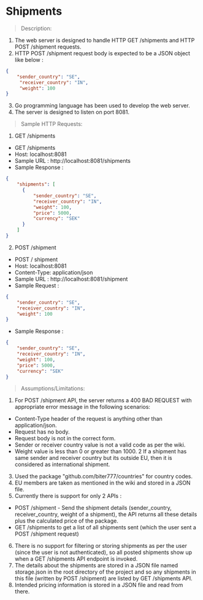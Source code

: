 # Shipments

> Description:
1. The web server is designed to handle HTTP GET /shipments and HTTP POST /shipment requests.
2. HTTP POST /shipment request body is expected to be a JSON object like below :
  ```json
  {
      "sender_country": "SE",
       "receiver_country": "IN",
       "weight": 100
  }
  ```
3. Go programming language has been used to develop the web server.
4. The server is designed to listen on port 8081.

> Sample HTTP Requests:
1. GET /shipments
  - GET /shipments
  - Host: localhost:8081
  - Sample URL : http://localhost:8081/shipments 
  - Sample Response :
  ```json
  {
      "shipments": [
        {
            "sender_country": "SE",
            "receiver_country": "IN",
            "weight": 100,
            "price": 5000,
            "currency": "SEK"
        }
      ]
  }
  ```
2. POST /shipment
  - POST / shipment
  - Host: localhost:8081
  - Content-Type: application/json
  - Sample URL : http://localhost:8081/shipment 
  - Sample Request :
  ```json
  {
      "sender_country": "SE",
      "receiver_country": "IN",
      "weight": 100
  }
  ```
  - Sample Response :
  ```json
  {
      "sender_country": "SE",
      "receiver_country": "IN",
      "weight": 100,
      "price": 5000,
      "currency": "SEK"
  }
  ```

> Assumptions/Limitations:
1. For POST /shipment API, the server returns a 400 BAD REQUEST with appropriate error message in the following scenarios:
  - Content-Type header of the request is anything other than application/json.
  - Request has no body.
  - Request body is not in the correct form.
  - Sender or receiver country value is not a valid code as per the wiki.
  - Weight value is less than 0 or greater than 1000.
2 If a shipment has same sender and receiver country but its outside EU, then it is considered as international shipment.
3. Used the package "github.com/biter777/countries" for country codes.
4. EU members are taken as mentioned in the wiki and stored in a JSON file.
5. Currently there is support for only 2 APIs :
  - POST /shipment - Send the shipment details (sender_country, receiver_country, weight of a shipment), the API returns all these details plus the calculated price of the package.
  - GET /shipments to get a list of all shipments sent (which the user sent a POST /shipment request)
6. There is no support for filtering or storing shipments as per the user (since the user is not authenticated), so all posted shipments show up when a GET /shipments API endpoint is invoked.
7. The details about the shipments are stored in a JSON file named storage.json in the root directory of the project and so any shipments in this file (written by POST /shipment) are listed by GET /shipments API.
8. Intended pricing information is stored in a JSON file and read from there.

